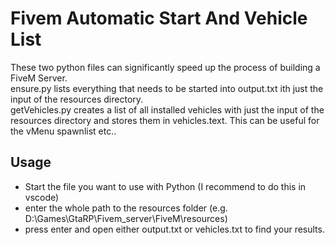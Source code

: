 # Fivem Automatic Start And Vehicle List
These two python files can significantly speed up the process of building a FiveM Server.<br />
ensure.py lists everything that needs to be started into output.txt ith just the input of the resources directory.<br />
getVehicles.py creates a list of all installed vehicles with just the input of the resources directory and stores them in vehicles.text. This can be useful for the vMenu spawnlist etc..

## Usage
- Start the file you want to use with Python (I recommend to do this in vscode)
- enter the whole path to the resources folder (e.g. D:\Games\GtaRP\Fivem_server\FiveM\resources)
- press enter and open either output.txt or vehicles.txt to find your results.
 
